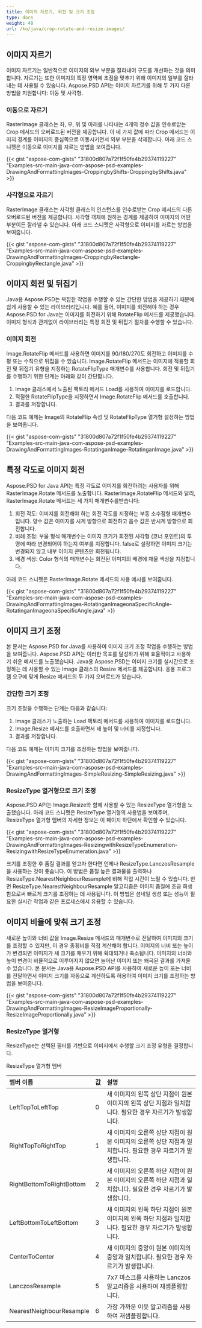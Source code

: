 ```yaml
---
title: 이미지 자르기, 회전 및 크기 조정
type: docs
weight: 40
url: /ko/java/crop-rotate-and-resize-images/
---
```


## **이미지 자르기**
이미지 자르기는 일반적으로 이미지의 외부 부분을 잘라내어 구도를 개선하는 것을 의미합니다. 자르기는 또한 이미지의 특정 영역에 초점을 맞추기 위해 이미지의 일부를 잘라내는 데 사용될 수 있습니다. Aspose.PSD API는 이미지 자르기를 위해 두 가지 다른 방법을 지원합니다: 이동 및 사각형.
### **이동으로 자르기**
RasterImage 클래스는 좌, 우, 위 및 아래를 나타내는 4개의 정수 값을 인수로받는 Crop 메서드의 오버로드된 버전을 제공합니다. 이 네 가지 값에 따라 Crop 메서드는 이미지 경계를 이미지의 중심쪽으로 이동시키면서 외부 부분을 삭제합니다. 아래 코드 스니펫은 이동으로 이미지를 자르는 방법을 보여줍니다.

{{< gist "aspose-com-gists" "31800d807a72f1f50fe4b29374119227" "Examples-src-main-java-com-aspose-psd-examples-DrawingAndFormattingImages-CroppingbyShifts-CroppingbyShifts.java" >}}
### **사각형으로 자르기**
RasterImage 클래스는 사각형 클래스의 인스턴스를 인수로받는 Crop 메서드의 다른 오버로드된 버전을 제공합니다. 사각형 객체에 원하는 경계를 제공하여 이미지의 어떤 부분이든 잘라낼 수 있습니다. 아래 코드 스니펫은 사각형으로 이미지를 자르는 방법을 보여줍니다.

{{< gist "aspose-com-gists" "31800d807a72f1f50fe4b29374119227" "Examples-src-main-java-com-aspose-psd-examples-DrawingAndFormattingImages-CroppingbyRectangle-CroppingbyRectangle.java" >}}
## **이미지 회전 및 뒤집기**
Java용 Aspose.PSD는 복잡한 작업을 수행할 수 있는 간단한 방법을 제공하기 때문에 쉽게 사용할 수 있는 라이브러리입니다. 예를 들어, 이미지를 회전해야 하는 경우 Aspose.PSD for Java는 이미지를 회전하기 위해 RotateFlip 메서드를 제공했습니다. 이미지 형식과 관계없이 라이브러리는 특정 회전 및 뒤집기 절차를 수행할 수 있습니다.
### **이미지 회전**
Image.RotateFlip 메서드를 사용하면 이미지를 90/180/270도 회전하고 이미지를 수평 또는 수직으로 뒤집을 수 있습니다. Image.RotateFlip 메서드는 이미지에 적용할 회전 및 뒤집기 유형을 지정하는 RotateFlipType 매개변수를 사용합니다. 회전 및 뒤집기를 수행하기 위한 단계는 아래와 같이 간단합니다.

1. Image 클래스에서 노출된 팩토리 메서드 Load를 사용하여 이미지를 로드합니다.
1. 적절한 RotateFlipType을 지정하면서 Image.RotateFlip 메서드를 호출합니다.
1. 결과를 저장합니다.

다음 코드 예제는 Image의 RotateFlip 속성 및 RotateFlipType 열거형 설정하는 방법을 보여줍니다.

{{< gist "aspose-com-gists" "31800d807a72f1f50fe4b29374119227" "Examples-src-main-java-com-aspose-psd-examples-DrawingAndFormattingImages-RotatinganImage-RotatinganImage.java" >}}
## **특정 각도로 이미지 회전**
Aspose.PSD for Java API는 특정 각도로 이미지를 회전하려는 사용자를 위해 RasterImage.Rotate 메서드를 노출합니다. RasterImage.RotateFlip 메서드와 달리, RasterImage.Rotate 메서드는 세 가지 매개변수를​​받습니다:

1. 회전 각도: 이미지를 회전해야 하는 회전 각도를 지정하는 부동 소수점형 매개변수입니다. 양수 값은 이미지를 시계 방향으로 회전하고 음수 값은 반시계 방향으로 회전합니다.
1. 비례 조정: 부울 형식 매개변수는 이미지 크기가 회전된 사각형 (코너 포인트)의 투영에 따라 변경되어야 하는지 여부를 지정합니다. false로 설정하면 이미지 크기는 변경되지 않고 내부 이미지 콘텐츠만 회전됩니다.
1. 배경 색상: Color 형식의 매개변수는 회전된 이미지의 배경에 채울 색상을 지정합니다.

아래 코드 스니펫은 RasterImage.Rotate 메서드의 사용 예시를 보여줍니다.

{{< gist "aspose-com-gists" "31800d807a72f1f50fe4b29374119227" "Examples-src-main-java-com-aspose-psd-examples-DrawingAndFormattingImages-RotatinganImageonaSpecificAngle-RotatinganImageonaSpecificAngle.java" >}}
## **이미지 크기 조정**
본 문서는 Aspose.PSD for Java를 사용하여 이미지 크기 조정 작업을 수행하는 방법을 보여줍니다. Aspose.PSD API는 이러한 목표를 달성하기 위해 효율적이고 사용하기 쉬운 메서드를 노출했습니다. Java용 Aspose.PSD는 이미지 크기를 실시간으로 조정하는 데 사용할 수 있는 Image 클래스의 Resize 메서드를 제공합니다. 응용 프로그램 요구에 맞게 Resize 메서드의 두 가지 오버로드가 있습니다.
### **간단한 크기 조정**
크기 조정을 수행하는 단계는 다음과 같습니다:

1. Image 클래스가 노출하는 Load 팩토리 메서드를 사용하여 이미지를 로드합니다.
1. Image.Resize 메서드를 호출하면서 새 높이 및 너비를 지정합니다.
1. 결과를 저장합니다.

다음 코드 예제는 이미지 크기를 조정하는 방법을 보여줍니다.

{{< gist "aspose-com-gists" "31800d807a72f1f50fe4b29374119227" "Examples-src-main-java-com-aspose-psd-examples-DrawingAndFormattingImages-SimpleResizing-SimpleResizing.java" >}}
### **ResizeType 열거형으로 크기 조정**
Aspose.PSD API는 Image.Resize와 함께 사용할 수 있는 ResizeType 열거형을 노출했습니다. 아래 코드 스니펫은 ResizeType 열거형의 사용법을 보여주며, ResizeType 열거형 멤버의 자세한 정보는 이 페이지 하단에서 확인할 수 있습니다.

{{< gist "aspose-com-gists" "31800d807a72f1f50fe4b29374119227" "Examples-src-main-java-com-aspose-psd-examples-DrawingAndFormattingImages-ResizingwithResizeTypeEnumeration-ResizingwithResizeTypeEnumeration.java" >}}

크기를 조정한 후 품질 결과를 얻고자 한다면 언제나 ResizeType.LanczosResample을 사용하는 것이 좋습니다. 이 방법은 품질 높은 결과물을 출력하나 ResizeType.NearestNeighbourResample에 비해 작업 시간이 느릴 수 있습니다. 반면 ResizeType.NearestNeighbourResample 알고리즘은 이미지 품질에 조금 희생함으로써 빠르게 크기를 조정하는 데 사용됩니다. 이 방법은 섬네일 생성 또는 성능이 필요한 실시간 작업과 같은 프로세스에서 유용할 수 있습니다.
## **이미지 비율에 맞춰 크기 조정**
새로운 높이와 너비 값을 Image.Resize 메서드의 매개변수로 전달하여 이미지의 크기를 조정할 수 있지만, 이 경우 종횡비를 직접 계산해야 합니다. 이미지의 너비 또는 높이가 변경되면 이미지가 새 크기를 채우기 위해 확대되거나 축소됩니다. 이미지의 너비와 높이 변경이 비율적으로 이루어지지 않으면 늘어난 이미지 또는 왜곡된 결과를 가져올 수 있습니다. 본 문서는 Java용 Aspose.PSD API를 사용하여 새로운 높이 또는 너비를 전달하면서 이미지 크기를 자동으로 계산하도록 허용하여 이미지 크기를 조정하는 방법을 보여줍니다.

{{< gist "aspose-com-gists" "31800d807a72f1f50fe4b29374119227" "Examples-src-main-java-com-aspose-psd-examples-DrawingAndFormattingImages-ResizeImageProportionally-ResizeImageProportionally.java" >}}
### **ResizeType 열거형**
ResizeType는 선택된 필터를 기반으로 이미지에서 수행할 크기 조정 유형을 결정합니다.

ResizeType 열거형 멤버

|**멤버 이름**|**값**|**설명**|
| :- | :- | :- |
|LeftTopToLeftTop|0|새 이미지의 왼쪽 상단 지점이 원본 이미지의 왼쪽 상단 지점과 일치합니다. 필요한 경우 자르기가 발생합니다.|
|RightTopToRightTop|1|새 이미지의 오른쪽 상단 지점이 원본 이미지의 오른쪽 상단 지점과 일치합니다. 필요한 경우 자르기가 발생합니다.|
|RightBottomToRightBottom|2|새 이미지의 오른쪽 하단 지점이 원본 이미지의 오른쪽 하단 지점과 일치합니다. 필요한 경우 자르기가 발생합니다.|
|LeftBottomToLeftBottom|3|새 이미지의 왼쪽 하단 지점이 원본 이미지의 왼쪽 하단 지점과 일치합니다. 필요한 경우 자르기가 발생합니다.|
|CenterToCenter|4|새 이미지의 중앙이 원본 이미지의 중앙과 일치합니다. 필요한 경우 자르기가 발생합니다.|
|LanczosResample|5|7x7 마스크를 사용하는 Lanczos 알고리즘을 사용하여 재샘플링합니다.|
|NearestNeighbourResample|6|가장 가까운 이웃 알고리즘을 사용하여 재샘플링합니다.|

